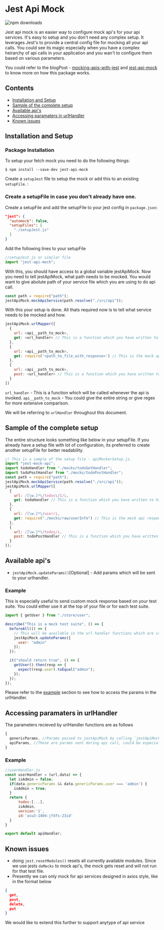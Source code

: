 # Jest Api Mock

![npm downloads](https://img.shields.io/npm/dw/jest-api-mock)

Jest api mock is an easier way to configure mock api's for your api services. It's easy to setup and you don't need any complex setup. It leverages Jest's to provide a central config file for mocking all your api calls. You could see its magic especially when you have a complex heirarchy of api calls in your application and you wan't to configure them based on various parameters.

You could refer to the blogPost - [mocking-apis-with-jest](https://medium.com/@prajnavantha001/mocking-multiple-apis-with-jest-54524561793c) and [jest-api-mock](https://medium.com/@prajnavantha001/mocking-multiple-apis-with-jest-using-jest-api-mock-part-2-5241f3abb64c) to know more on how this package works.

## Contents

- [Installation and Setup](#installation-and-setup)
- [Sample of the complete setup](#sample-of-the-complete-setup)
- [Available api's](#available-apis)
- [Accessing paramaters in urlHandler](#accessing-paramaters-in-urlHandler)
- [Known issues](#known-issues)

## Installation and Setup

### Package Installation

To setup your fetch mock you need to do the following things:

```
$ npm install --save-dev jest-api-mock
```

Create a `setupJest` file to setup the mock or add this to an existing `setupFile`. :

### Create a setupFile in case you don't already have one.

Create a setupFile and add the setupFile to your jest config in `package.json`:

```JSON
"jest": {
  "automock": false,
  "setupFiles": [
    "./setupJest.js"
  ]
}
```

Add the following lines to your setupFile

```js
//setupJest.js or similar file
import "jest-api-mock";
```

With this, you should have access to a global variable jestApiMock. Now you need to tell jestApiMock, what path needs to be mocked. You would want to give abolute path of your service file which you are using to do api call.

```js
const path = require("path");
jestApiMock.mockApiService(path.resolve("./src/api"));
```

With this your setup is done. All thats required now is to tell what service needs to be mocked and how.

```js
jestApiMock.urlMapper([
  {
    url: <api__path_to_mock>,
    get: <url_handler> // This is a function which you have written to handle apis ending with /todos/1
  },
  {
    url: <api__path_to_mock>,
    get: require('<path_to_file_with_response>') // This is the mock api response
  },
  {
    url: <api__path_to_mock>,
    post: <url_handler> // This is a function which you have written to handle apis ending with todos/addTodo of type post
  }
])
```

`url_handler` - This is a function which will be called whenever the api is invoked.
`api__path_to_mock` - You could give the entire string or give regex for more extensive comparison.

We will be referring to `urlHandler` throughout this document.

## Sample of the complete setup

The entire structure looks something like below in your setupFile. If you already have a setup file with lot of configuration, its preferred to create another setupFile for better readability.

```js
// This is a sample of the setup file - apiMockerSetup.js.
import "jest-mock-api";
import todoHandler from "./mocks/todoGetHandler";
import todoPostHandler from "./mocks/todoPostHandler";
const path = require("path");
jestApiMock.mockApiService(path.resolve("./src/api"));
jestApiMock.urlMapper([
  {
    url: /[\w.]*\/todos\/1/i,
    get: todoHandler // This is a function which you have written to handle apis ending with /todos/1
  },
  {
    url: /[\w.]*\/user/i,
    get: require("./mocks/raw/userInfo") // This is the mock api response
  },
  {
    url: /[\w.]*\/todos/i,
    post: todoPostHandler // This is a function which you have written to handle apis ending with todos/addTodo of type post
  }
]);
```

## Available api's

- `jestApiMock.updateParams()`[Optional] - Add params which will be sent to your urlhandler.

### Example

This is especially useful to send custom mock response based on your test suite. You could either use it at the top of your file or for each test suite.

```js
import { getUser } from "./store/user";

describe("This is a mock test suite", () => {
  beforeAll(() => {
    // This will be available in the url handler functions which are called to get the mocks
    jestApiMock.updateParams({
      user: "admin"
    });
  });

  it("should return true", () => {
    getUser().then(resp => {
      expect(resp.user).toEqual("admin");
    });
  });
});
```

Please refer to the [example](#example) section to see how to access the params in the urlHandler.

## Accessing paramaters in urlHandler

The parameters recieved by urlHandler functions are as follows

```js
{
  genericParams, //Params passed to jestApiMock by calling `jestApiMock.updateParams()` api
  apiParams, //These are params sent during api call, could be especially useful if you want to customize the response based on params sent during POST,DELETE and PUT calls.
}
```

### Example

```js
//userHandler.js
const userHandler = (url,data) => {
  let isAdmin = false;
  if(data.genericParams && data.genericParams.user === 'admin') {
    isAdmin = true;
  }
  return {
      todos:[...],
      isAdmin,
      version:'1',
      id:'asu3-1404-jfdfs-23id'
  }
}

export default apiHandler;
```

## Known issues

- doing `jest.resetModules()` resets all currently available modules. Since we use jests `doMocks` to mock api's, the mock gets reset and will not run for that test file.
- Presently we can only mock for api services designed in axios style, like in the format below

```json
{
  get,
  post,
  delete,
  put
}
```

We would like to extend this further to support anytype of api service
